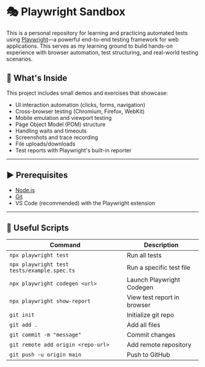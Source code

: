# 🎭 Playwright Sandbox

This is a personal repository for learning and practicing automated tests using [Playwright](https://playwright.dev/)—a powerful end-to-end testing framework for web applications. This serves as my learning ground to build hands-on experience with browser automation, test structuring, and real-world testing scenarios. 

## 🚀 What's Inside

This project includes small demos and exercises that showcase:

- UI interaction automation (clicks, forms, navigation)
- Cross-browser testing (Chromium, Firefox, WebKit)
- Mobile emulation and viewport testing
- Page Object Model (POM) structure
- Handling waits and timeouts
- Screenshots and trace recording
- File uploads/downloads
- Test reports with Playwright's built-in reporter
  
---
## ▶️ Prerequisites

- [Node.js](https://nodejs.org/) 
- [Git](https://git-scm.com/)
- VS Code (recommended) with the Playwright extension

---
## 🔧 Useful Scripts
| Command                                     | Description                 |
| ------------------------------------------- | --------------------------- |
| `npx playwright test`                       | Run all tests               |
| `npx playwright test tests/example.spec.ts` | Run a specific test file    |
| `npx playwright codegen <url>`              | Launch Playwright Codegen   |
| `npx playwright show-report`                | View test report in browser |
| `git init`                		              | Initialize git repo         |
| `git add .`                		              | Add all files          	    |
| `git commit -m "message"`                   | Commit changes              |
| `git remote add origin <repo-url>`          | Add remote repository       |
| `git push -u origin main`                   | Push to GitHub              |
